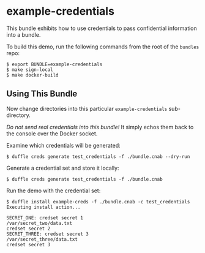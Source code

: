 # example-credentials

This bundle exhibits how to use credentials to pass confidential information into a bundle.

To build this demo, run the following commands from the root of the `bundles` repo:

```
$ export BUNDLE=example-credentials
$ make sign-local
$ make docker-build
```

## Using This Bundle

Now change directories into this particular `example-credentials` sub-directory.

*Do not send real credentials into this bundle!* It simply echos them back to the console over the Docker socket.

Examine which credentials will be generated:

```console
$ duffle creds generate test_credentials -f ./bundle.cnab --dry-run
```

Generate a credential set and store it locally:

```console
$ duffle creds generate test_credentials -f ./bundle.cnab
```

Run the demo with the credential set:

```console
$ duffle install example-creds -f ./bundle.cnab -c test_credentials
Executing install action...

SECRET_ONE: credset secret 1
/var/secret_two/data.txt
credset secret 2
SECRET_THREE: credset secret 3
/var/secret_three/data.txt
credset secret 3
```